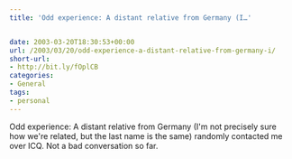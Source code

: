 ```yaml
---
title: 'Odd experience: A distant relative from Germany (I…'


date: 2003-03-20T18:30:53+00:00
url: /2003/03/20/odd-experience-a-distant-relative-from-germany-i/
short-url:
- http://bit.ly/fOplCB
categories:
- General
tags:
- personal
---
```

Odd experience: A distant relative from Germany (I'm not precisely sure how we're related, but the last name is the same) randomly contacted me over ICQ. Not a bad conversation so far.